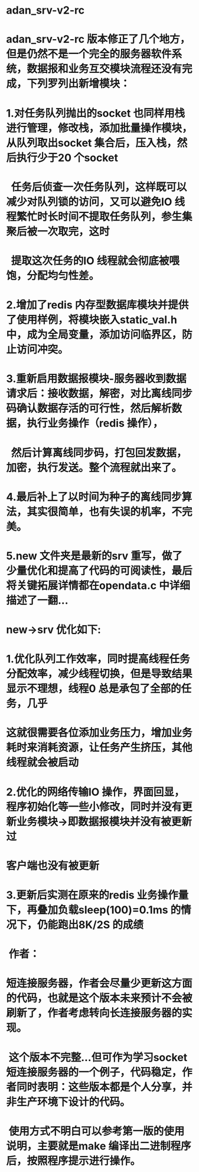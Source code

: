 # adan_srv-v2-rc
# adan_srv-v2-rc 版本修正了几个地方，但是仍然不是一个完全的服务器软件系统，数据报和业务互交模块流程还没有完成，下列罗列出新增模块：
# 1.对任务队列抛出的socket 也同样用栈进行管理，修改栈，添加批量操作模块，从队列取出socket 集合后，压入栈，然后执行少于20 个socket 
#   任务后侦查一次任务队列，这样既可以减少对队列锁的访问，又可以避免IO 线程繁忙时长时间不提取任务队列，参生集聚后被一次取完，这时
#   提取这次任务的IO 线程就会彻底被喂饱，分配均匀性差。
#
# 2.增加了redis 内存型数据库模块并提供了使用样例，将模块嵌入static_val.h 中，成为全局变量，添加访问临界区，防止访问冲突。
#
# 3.重新启用数据报模块-服务器收到数据请求后：接收数据，解密，对比离线同步码确认数据存活的可行性，然后解析数据，执行业务操作（redis 操作），
#   然后计算离线同步码，打包回发数据，加密，执行发送。整个流程就出来了。
# 
# 4.最后补上了以时间为种子的离线同步算法，其实很简单，也有失误的机率，不完美。
#
# 5.new 文件夹是最新的srv 重写，做了少量优化和提高了代码的可阅读性，最后将关键拓展详情都在opendata.c 中详细描述了一翻...
#   new->srv 优化如下:
#                    1.优化队列工作效率，同时提高线程任务分配效率，减少线程切换，但是导致结果显示不理想，线程0 总是承包了全部的任务，几乎
#                      这就很需要各位添加业务压力，增加业务耗时来消耗资源，让任务产生挤压，其他线程就会被启动
#                    2.优化的网络传输IO 操作，界面回显，程序初始化等一些小修改，同时并没有更新业务模块->即数据报模块并没有被更新过
#                      客户端也没有被更新
#                    3.更新后实测在原来的redis 业务操作量下，再叠加负载sleep(100)=0.1ms 的情况下，仍能跑出8K/2S 的成绩
#
#  作者：
#  短连接服务器，作者会尽量少更新这方面的代码，也就是这个版本未来预计不会被刷新了，作者考虑转向长连接服务器的实现。
#  这个版本不完整...但可作为学习socket短连接服务器的一个例子，代码稳定，作者同时表明：这些版本都是个人分享，并非生产环境下设计的代码。
#  使用方式不明白可以参考第一版的使用说明，主要就是make 编译出二进制程序后，按照程序提示进行操作。
